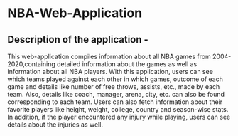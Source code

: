 # NBA-Web-Application

## Description of the application -
This web-application compiles information about all NBA games from 2004-2020,containing detailed information about the games as well as information about all NBA players. With this application, users can see which teams played against each other in which games, outcome of each game and details like number of free throws, assists, etc., made by each team. Also, details like coach, manager, arena, city, etc. can also be found corresponding to each team. Users can also fetch information about their favorite players like height, weight, college, country and season-wise stats. In addition, if the player encountered any injury while playing, users can see details about the injuries as well.

